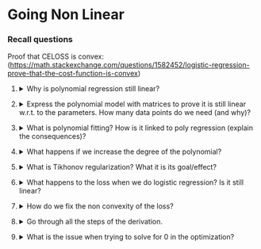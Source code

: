 # Going Non Linear 

### Recall questions

Proof that CELOSS is convex: (https://math.stackexchange.com/questions/1582452/logistic-regression-prove-that-the-cost-function-is-convex)

1. <details markdown=1><summary markdown="span"> Why is polynomial regression still linear? </summary>
    
    \
    Because it ==is linear w.r.t. to the parameter, but polynomial w.r.t. to the data==.

</details>

2. <details markdown=1><summary markdown="span"> Express the polynomial model with matrices to prove it is still linear w.r.t. to the parameters. How many data points do we need (and why)?</summary>
    
    \
    ![](./static/DEEP/poly1.png) \
    We can still solve this with MSE, but it is ==necessary that $k < n$==. Alternatively, we can say we need $k+1$ data points, e.g. infinite lines pass through one data point.

</details>

3. <details markdown=1><summary markdown="span"> What is polynomial fitting? How is it linked to poly regression (explain the consequences)? </summary>
    
    \
    Theorem:
    >Stone Weierstrass theorem: if $f$ is continuous on the interval $[a,b]$, then for every $\varepsilon$ there exists a polynomial $p$ s.t. $|f(x) - p(x)| < \varepsilon$ for all $x$.

    A consequence of this is that we can ==always fit a polynomial== to our data...but is it the right thing to do?

</details>

4. <details markdown=1><summary markdown="span"> What happens if we increase the degree of the polynomial? </summary>
    
    \
    ![](./static/DEEP/poly2.png) \
    What happens is that adding complexity leads to overfitting and loss of generalization.

</details>

5. <details markdown=1><summary markdown="span"> What is Tikhonov regularization? What it is its goal/effect?</summary>
    
    \
    It is a ==form of weight decay used to counter large parameters==. It allows to do what's called ==shrinkage==. \
    The general form is $min \ l_{\Theta} + \lambda ||\Theta||_p$. Note that the function is ==still convex==.

</details>

6. <details markdown=1><summary markdown="span"> What happens to the loss when we do logistic regression? Is it still linear? </summary>
    
    \
    ![](./static/DEEP/poly3.png) \
    Note that ==$\sigma$ has a saturation effect, as it maps $R \to (0,1)$==.

</details>

7. <details markdown=1><summary markdown="span"> How do we fix the non convexity of the loss? </summary>
   
    \
    The new ==loss function (cross entropy loss) is convex==:
    ![](./static/DEEP/poly4.png) \
    ![](./static/DEEP/poly5.png)

</details>

8. <details markdown=1><summary markdown="span"> Go through all the steps of the derivation. </summary>
    
    See slides 57-78.

</details>

9. <details markdown=1><summary markdown="span"> What is the issue when trying to solve for 0 in the optimization? </summary>
    
    \
    The ==parameters enter the gradient in a non linear way==. So the $\nabla l_{\Theta} = 0$ is not a linear system but a ==trascendental equation==, for which we have no close form solution.
    ![](./static/DEEP/poly6.png) 

</details>
